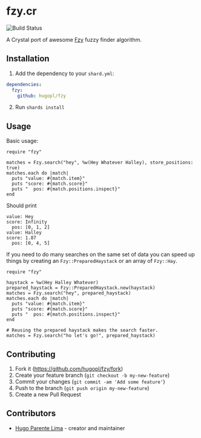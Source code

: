 # fzy.cr

![Build Status](https://github.com/hugopl/fzy/actions/workflows/ci.yml/badge.svg?branch=main)

A Crystal port of awesome [Fzy](https://github.com/jhawthorn/fzy) fuzzy finder algorithm.

## Installation

1. Add the dependency to your `shard.yml`:

```yaml
dependencies:
  fzy:
    github: hugopl/fzy
```

2. Run `shards install`

## Usage

Basic usage:

```crystal
require "fzy"

matches = Fzy.search("hey", %w(Hey Whatever Halley), store_positions: true)
matches.each do |match|
  puts "value: #{match.item}"
  puts "score: #{match.score}"
  puts "  pos: #{match.positions.inspect}"
end
```

Should print

```
value: Hey
score: Infinity
  pos: [0, 1, 2]
value: Halley
score: 1.87
  pos: [0, 4, 5]
```

If you need to do many searches on the same set of data you can speed up things by
creating an `Fzy::PreparedHaystack` or an array of `Fzy::Hay`.

```crystal
require "fzy"

haystack = %w(Hey Halley Whatever)
prepared_haystack = Fzy::PreparedHaystack.new(haystack)
matches = Fzy.search("hey", prepared_haystack)
matches.each do |match|
  puts "value: #{match.item}"
  puts "score: #{match.score}"
  puts "  pos: #{match.positions.inspect}"
end

# Reusing the prepared haystack makes the search faster.
matches = Fzy.search("ho let's go!", prepared_haystack)
```

## Contributing

1. Fork it (<https://github.com/hugopl/fzy/fork>)
2. Create your feature branch (`git checkout -b my-new-feature`)
3. Commit your changes (`git commit -am 'Add some feature'`)
4. Push to the branch (`git push origin my-new-feature`)
5. Create a new Pull Request

## Contributors

- [Hugo Parente Lima](https://github.com/hugopl) - creator and maintainer
